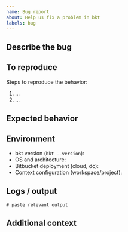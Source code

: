 ```yaml
---
name: Bug report
about: Help us fix a problem in bkt
labels: bug
---
```


## Describe the bug

<!-- A clear and concise description of what the bug is. -->

## To reproduce

Steps to reproduce the behavior:
1. ...
2. ...

## Expected behavior

<!-- What you expected to happen. -->

## Environment

- bkt version (`bkt --version`):
- OS and architecture:
- Bitbucket deployment (cloud, dc):
- Context configuration (workspace/project):

## Logs / output

```
# paste relevant output
```

## Additional context

<!-- Add any other context about the problem here. -->
